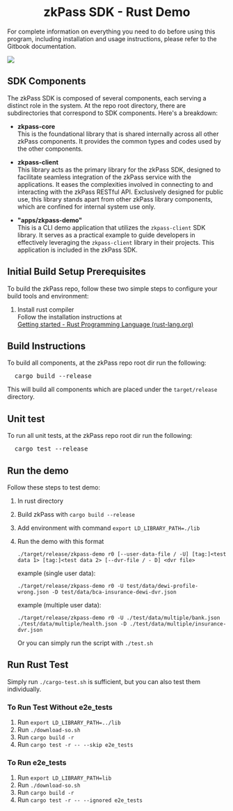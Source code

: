 <h1 align="middle">zkPass SDK - Rust Demo</h1>

<p>
  <p>
    For complete information on everything you need to do before using this program, including installation and usage instructions, please refer to the Gitbook documentation.
  </p>
  <a href="https://docs.ssi.id/zkpass/v/zkpass-developers-guide/sdk-tutorial/quick-start/rust-linux" target="_blank">
      <img src="https://img.shields.io/badge/GitBook-read-blue?style=for-the-badge&logo=gitbook&logoColor=white" />
  </a>
</p>

## SDK Components

The zkPass SDK is composed of several components, each serving a distinct role in the system. At the repo root directory, there are subdirectories that correspond to SDK components. Here's a breakdown:

- **zkpass-core**  
  This is the foundational library that is shared internally across all other zkPass components. It provides the common types and codes used by the other components.

- **zkpass-client**  
  This library acts as the primary library for the zkPass SDK, designed to facilitate seamless integration of the zkPass service with the applications. It eases the complexities involved in connecting to and interacting with the zkPass RESTful API. Exclusively designed for public use, this library stands apart from other zkPass library components, which are confined for internal system use only.

- **"apps/zkpass-demo"**  
  This is a CLI demo application that utilizes the `zkpass-client` SDK library. It serves as a practical example to guide developers in effectively leveraging the `zkpass-client` library in their projects. This application is included in the zkPass SDK.

## Initial Build Setup Prerequisites

To build the zkPass repo, follow these two simple steps to configure your build tools and environment:

1. Install rust compiler  
   Follow the installation instructions at  
   [Getting started - Rust Programming Language (rust-lang.org)](https://www.rust-lang.org/learn/get-started)

## Build Instructions

To build all components, at the zkPass repo root dir run the following:

<pre>
  cargo build --release  
</pre>

This will build all components which are placed under the `target/release` directory.

## Unit test

To run all unit tests, at the zkPass repo root dir run the following:

<pre>
  cargo test --release  
</pre>

## Run the demo

Follow these steps to test demo:

1. In rust directory
2. Build zkPass with `cargo build --release`
3. Add environment with command `export LD_LIBRARY_PATH=./lib`
4. Run the demo with this format

   ```
   ./target/release/zkpass-demo r0 [--user-data-file / -U] [tag:]<test data 1> [tag:]<test data 2> [--dvr-file / - D] <dvr file>
   ```

   example (single user data):

   ```
   ./target/release/zkpass-demo r0 -U test/data/dewi-profile-wrong.json -D test/data/bca-insurance-dewi-dvr.json
   ```

   example (multiple user data):

   ```
   ./target/release/zkpass-demo r0 -U ./test/data/multiple/bank.json ./test/data/multiple/health.json -D ./test/data/multiple/insurance-dvr.json
   ```

   Or you can simply run the script with `./test.sh`

## Run Rust Test

Simply run `./cargo-test.sh` is sufficient, but you can also test them individually.

### To Run Test Without e2e_tests

1. Run `export LD_LIBRARY_PATH=../lib`
2. Run `./download-so.sh`
3. Run `cargo build -r`
4. Run `cargo test -r -- --skip e2e_tests`

### To Run e2e_tests

1. Run `export LD_LIBRARY_PATH=lib`
2. Run `./download-so.sh`
3. Run `cargo build -r`
4. Run `cargo test -r -- --ignored e2e_tests`
